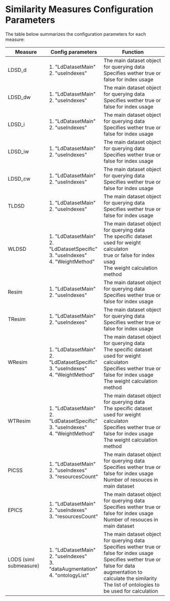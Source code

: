 # Similarity Measures Configuration Parameters

The table below summarizes the configuration parameters for each measure:

| Measure | Config parameters | Function                                                                                       |
|---------|---------------------------------------|---------------------------------------------------------------------------------------|
| LDSD_d  | 1. "LdDatasetMain"<br>2. "useIndexes" | The main dataset object for querying data <br> Specifies wether true or false for index usage                                               |
| LDSD_dw | 1. "LdDatasetMain"<br>2. "useIndexes" | The main dataset object for querying data <br> Specifies wether true or false for index usage                                               |
| LDSD_i  |1. "LdDatasetMain"<br>2. "useIndexes" | The main dataset object for querying data <br> Specifies wether true or false for index usage                                               |
| LDSD_iw | 1. "LdDatasetMain"<br>2. "useIndexes" | The main dataset object for querying data <br> Specifies wether true or false for index usage                                              |
| LDSD_cw | 1. "LdDatasetMain"<br>2. "useIndexes" | The main dataset object for querying data <br> Specifies wether true or false for index usage                                                 |
| TLDSD   | 1. "LdDatasetMain"<br>2. "useIndexes" | The main dataset object for querying data <br> Specifies wether true or false for index usage                                              |
| WLDSD   | 1. "LdDatasetMain"<br>2. "LdDatasetSpecific" <br> 3. "useIndexes"<br>4. "WeightMethod" | The main dataset object for querying data<br>The specific dataset used for weight calculaton<br>true or false for index usag<br>The weight calculation method
| Resim   |1. "LdDatasetMain"<br>2. "useIndexes" | The main dataset object for querying data <br> Specifies wether true or false for index usage                                                 |
| TResim  |1. "LdDatasetMain"<br>2. "useIndexes" | The main dataset object for querying data <br> Specifies wether true or false for index usage                                                |
| WResim  | 1. "LdDatasetMain"<br>2. "LdDatasetSpecific" <br> 3. "useIndexes"<br>4. "WeightMethod" | The main dataset object for querying data<br>The specific dataset used for weight calculaton<br>Specifies wether true or false for index usage<br>The weight calculation method                                                 |
| WTResim | 1. "LdDatasetMain"<br>2. "LdDatasetSpecific" <br> 3. "useIndexes"<br>4. "WeightMethod" | The main dataset object for querying data<br>The specific dataset used for weight calculaton<br>Specifies wether true or false for index usage<br>The weight calculation method
| PICSS   | 1. "LdDatasetMain"<br>2. "useIndexes"<br>3. "resourcesCount" | The main dataset object for querying data <br>Specifies wether true or false for index usage <br>Number of resouces in  main dataset |
| EPICS   | 1. "LdDatasetMain"<br>2. "useIndexes"<br>3. "resourcesCount" | The main dataset object for querying data <br>Specifies wether true or false for index usage <br>Number of resouces in  main dataset |
| LODS (simI submeasure)  | 1. "LdDatasetMain"<br>2. "useIndexes"<br>3. "dataAugmentation"<br>4. "ontologyList"| The main dataset object for querying data <br>Specifies wether true or false for index usage <br> Specifies wether true or false for data augmentation to calculate the similarity <br> The list of ontologies to be used for calculation|